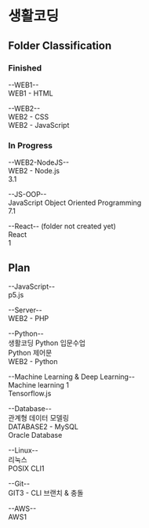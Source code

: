 # 생활코딩 

## Folder Classification

### Finished

--WEB1-- \
WEB1 - HTML

--WEB2-- \
WEB2 - CSS \
WEB2 - JavaScript

### In Progress

--WEB2-NodeJS-- \
WEB2 - Node.js \
3.1

--JS-OOP-- \
JavaScript Object Oriented Programming \
7.1

--React-- (folder not created yet) \
React \
1


## Plan

--JavaScript-- \
p5.js

--Server-- \
WEB2 - PHP

--Python-- \
생활코딩 Python 입문수업 \
Python 제어문 \
WEB2 - Python

--Machine Learning & Deep Learning-- \
Machine learning 1 \
Tensorflow.js

--Database-- \
관계형 데이터 모델링 \
DATABASE2 - MySQL \
Oracle Database

--Linux-- \
리눅스 \
POSIX CLI1

--Git-- \
GIT3 - CLI 브랜치 & 충돌

--AWS-- \
AWS1



